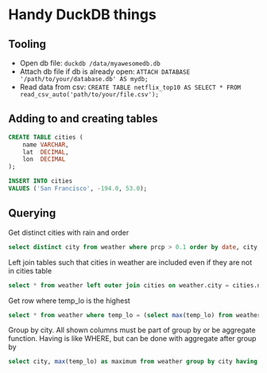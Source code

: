 # Handy DuckDB things

## Tooling

- Open db file:
`duckdb /data/myawesomedb.db`
- Attach db file if db is already open: `ATTACH DATABASE '/path/to/your/database.db' AS mydb;`
- Read data from csv: `CREATE TABLE netflix_top10 AS SELECT * FROM read_csv_auto('path/to/your/file.csv');`

## Adding to and creating tables

```sql
CREATE TABLE cities (
    name VARCHAR,
    lat  DECIMAL,
    lon  DECIMAL
);
```

```sql
INSERT INTO cities
VALUES ('San Francisco', -194.0, 53.0);
```

## Querying

Get distinct cities with rain and order

```sql
select distinct city from weather where prcp > 0.1 order by date, city;
```

Left join tables such that cities in weather are included even if they are not in cities table

```sql
select * from weather left outer join cities on weather.city = cities.name;
```

Get row where temp_lo is the highest

```sql
select * from weather where temp_lo = (select max(temp_lo) from weather);
```

Group by city. All shown columns must be part of group by or be aggregate function.
Having is like WHERE, but can be done with aggregate after group by

```sql
select city, max(temp_lo) as maximum from weather group by city having maximum > 40;
```

